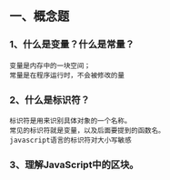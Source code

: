 ## 一、概念题
### 1、什么是变量？什么是常量？
    变量是内存中的一块空间；
    常量是在程序运行时，不会被修改的量
### 2、什么是标识符？
    标识符是用来识别具体对象的一个名称。
    常见的标识符就是变量，以及后面要提到的函数名。
    javascript语言的标识符对大小写敏感
### 3、理解JavaScript中的区块。
